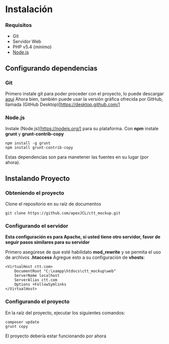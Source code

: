 # Instalación

### Requisitos

- Git
- Servidor Web
- PHP v5.4 (mínimo)
- [Node.js](https://nodejs.org/)

## Configurando dependencias

### Git

Primero instale git para poder proceder con el proyecto, lo puede descargar [aqui](https://git-scm.com/downloads)
Ahora bien, también puede usar la versión gráfica ofrecida por GitHub, llamada (GitHub Desktop)[https://desktop.github.com/]

### Node.js

Instale (Node.js)[https://nodejs.org/] para su plataforma.
Con **npm** instale **grunt** y **grunt-contrib-copy**

```
npm install -g grunt
npm install grunt-contrib-copy
```

Estas dependencias son para manetener las fuentes en su lugar (por ahora).
 
## Instalando Proyecto

### Obteniendo el proyecto

Clone el repositorio en su raíz de documentos 
```
git clone https://github.com/apexJCL/ctt_mockup.git
```

### Configurando el servidor

**Esta configuración es para Apache, si usted tiene otro servidor, favor de seguir pasos similares para su servidor**

Primero asegúrese de que esté habilidato **mod_rewrite** y se permita el uso de archivos **.htaccess**
Agregue esto a su configuración de **vhosts**:
```
<VirtualHost ctt.com>
    DocumentRoot "C:\xampp\htdocs\ctt_mockup\web"
    ServerName localhost
    ServerAlias ctt.com
    Options +FollowSymlinks
</VirtualHost>
```


### Configurando el proyecto

En la raíz del proyecto, ejecutar los siguientes comandos:
```
composer update
grunt copy
```

El proyecto debería estar funcionando por ahora